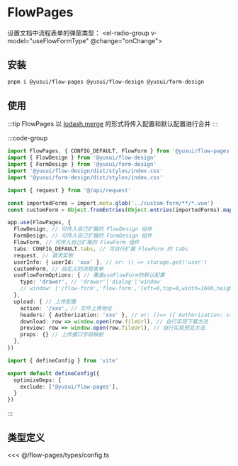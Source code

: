# FlowPages

<script setup lang="ts">
import {useStorage} from '@vueuse/core'
const useFlowFormType = useStorage('useFlowFormType','drawer')
function onChange(){
  location.reload()
}
</script>

<span>设置文档中流程表单的弹窗类型：</span>
<el-radio-group v-model="useFlowFormType" @change="onChange">
  <el-radio label="drawer"></el-radio>
  <el-radio label="dialog"></el-radio>
  <el-radio label="window"></el-radio>
</el-radio-group>

## 安装

```bash
pnpm i @yusui/flow-pages @yusui/flow-design @yusui/form-design
```

## 使用

:::tip
FlowPages 以 <u>[lodash.merge](https://www.lodashjs.com/docs/lodash.merge)</u> 的形式将传入配置和默认配置进行合并
:::

:::code-group

```ts [main.ts]
import FlowPages, { CONFIG_DEFAULT, FlowForm } from '@yusui/flow-pages'
import { FlowDesign } from '@yusui/flow-design'
import { FormDesign } from '@yusui/form-design'
import '@yusui/flow-design/dist/styles/index.css'
import '@yusui/form-design/dist/styles/index.css'

import { request } from '@/api/request'

const importedForms = import.meta.glob('../custom-form/**/*.vue')
const customForm = Object.fromEntries(Object.entries(importedForms).map(([key, value]) => [key.replace('../custom-form/', ''), value]))

app.use(FlowPages, {
  FlowDesign, // 可传入自己扩展的 FlowDesign 组件
  FormDesign, // 可传入自己扩展的 FormDesign 组件
  FlowForm, // 可传入自己扩展的 FlowForm 组件
  tabs: CONFIG_DEFAULT.tabs, // 可自行扩展 FlowForm 的 tabs
  request, // 请求实例
  userInfo: { userId: 'xxx' }, // or: () => storage.get('user')
  customForm, // 自定义的流程表单
  useFlowFormOptions: { // 覆盖useFlowForm的默认配置
    type: 'drawer', // 'drawer'|'dialog'|'window'
    // window: ['/flow-form','flow-form','left=0,top=0,width=1600,height=900']
  },
  upload: { // 上传配置
    action: '/xxx', // 文件上传地址
    headers: { Authorization: 'xxx' }, // or: ()=> ({ Authorization: storage.get('token') })
    download: row => window.open(row.fileUrl), // 自行实现下载方法
    preview: row => window.open(row.fileUrl), // 自行实现预览方法
    props: {} // 上传接口字段映射
  },
})
```

```ts [vite.config.ts]
import { defineConfig } from 'vite'

export default defineConfig({
  optimizeDeps: {
    exclude: ['@yusui/flow-pages'],
  }
})
```

:::

## 类型定义

<<< @/flow-pages/types/config.ts
